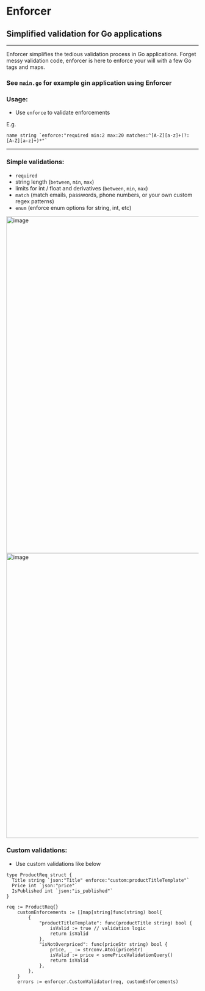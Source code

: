 # Enforcer
## Simplified validation for Go applications

---

<WIP>

Enforcer simplifies the tedious validation process in Go applications. Forget messy validation code, enforcer is here to enforce your will with a few Go tags and maps.


### See `main.go` for example gin application using Enforcer

### Usage:
- Use ``enforce`` to validate enforcements

E.g. 
```
name string `enforce:"required min:2 max:20 matches:^[A-Z][a-z]+(?: [A-Z][a-z]+)*"`
```  

---

### Simple validations:
- `required`
- string length (`between`, `min`, `max`)
- limits for int / float and derivatives (`between`, `min`, `max`)
- `match` (match emails, passwords, phone numbers, or your own custom regex patterns)
- `enum` (enforce enum options for string, int, etc)
  

<img width="883" alt="image" src="https://github.com/rrojan/enforcer/assets/59971845/d8df7c8d-6ead-46d7-8a35-279f015eb814">
<img width="747" alt="image" src="https://github.com/rrojan/enforcer/assets/59971845/335e505a-4205-4a3b-8a42-8d6815c78aeb">


### Custom validations:
- Use custom validations like below

```
type ProductReq struct {
  Title string `json:"Title" enforce:"custom:productTitleTemplate"`
  Price int `json:"price"`
  IsPublished int `json:"is_published"`
}	
```

```
req := ProductReq{}
	customEnforcements := []map[string]func(string) bool{
		{
			"productTitleTemplate": func(productTitle string) bool {
				isValid := true // validation logic
				return isValid
			},
			"isNotOverpriced": func(priceStr string) bool {
				price, _ := strconv.Atoi(priceStr)
				isValid := price < somePriceValidationQuery()
				return isValid
			},
		},
	}
	errors := enforcer.CustomValidator(req, customEnforcements)
```

